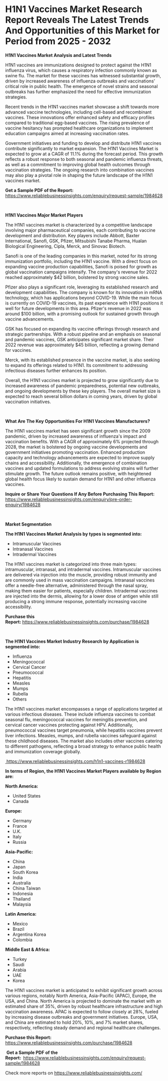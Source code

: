 <p><h1>H1N1 Vaccines Market Research Report Reveals The Latest Trends And Opportunities of this Market for Period from 2025 - 2032</h1></p><p><strong>H1N1 Vaccines Market Analysis and Latest Trends</strong></p>
<p><p>H1N1 vaccines are immunizations designed to protect against the H1N1 influenza virus, which causes a respiratory infection commonly known as swine flu. The market for these vaccines has witnessed substantial growth, driven by increased awareness of influenza outbreaks and vaccinations' critical role in public health. The emergence of novel strains and seasonal outbreaks has further emphasized the need for effective immunization strategies.</p><p>Recent trends in the H1N1 vaccines market showcase a shift towards more advanced vaccine technologies, including cell-based and recombinant vaccines. These innovations offer enhanced safety and efficacy profiles compared to traditional egg-based vaccines. The rising prevalence of vaccine hesitancy has prompted healthcare organizations to implement education campaigns aimed at increasing vaccination rates.</p><p>Government initiatives and funding to develop and distribute H1N1 vaccines contribute significantly to market expansion. The H1N1 Vaccines Market is expected to grow at a CAGR of 11.1% during the forecast period. This growth reflects a robust response to both seasonal and pandemic influenza threats, as well as a commitment to improving global health outcomes through vaccination strategies. The ongoing research into combination vaccines may also play a pivotal role in shaping the future landscape of the H1N1 vaccines market.</p></p>
<p><strong>Get a Sample PDF of the Report:&nbsp;</strong> <a href="https://www.reliablebusinessinsights.com/enquiry/request-sample/1984628?utm_campaign=3079&utm_medium=2&utm_source=Github&utm_content=ia&utm_term=08032025&utm_id=h1n1-vaccines">https://www.reliablebusinessinsights.com/enquiry/request-sample/1984628</a></p>
<p>&nbsp;</p>
<p><strong>H1N1 Vaccines Major Market Players</strong></p>
<p><p>The H1N1 vaccines market is characterized by a competitive landscape involving major pharmaceutical companies, each contributing to vaccine development and distribution. Key players include Abbott, Baxter International, Sanofi, GSK, Pfizer, Mitsubishi Tanabe Pharma, Hualan Biological Engineering, Cipla, Merck, and Sinovac Biotech.</p><p>Sanofi is one of the leading companies in this market, noted for its strong immunization portfolio, including the H1N1 vaccine. With a direct focus on expanding vaccine production capabilities, Sanofi is poised for growth as global vaccination campaigns intensify. The company's revenue for 2022 reached approximately $42 billion, bolstered by strong vaccine sales.</p><p>Pfizer also plays a significant role, leveraging its established research and development capabilities. The company is known for its innovation in mRNA technology, which has applications beyond COVID-19. While the main focus is currently on COVID-19 vaccines, its past experience with H1N1 positions it well for future developments in this area. Pfizer's revenue in 2022 was around $100 billion, with a promising outlook for sustained growth through vaccine advancements.</p><p>GSK has focused on expanding its vaccine offerings through research and strategic partnerships. With a robust pipeline and an emphasis on seasonal and pandemic vaccines, GSK anticipates significant market share. Their 2022 revenue was approximately $45 billion, reflecting a growing demand for vaccines.</p><p>Merck, with its established presence in the vaccine market, is also seeking to expand its offerings related to H1N1. Its commitment to addressing infectious diseases further enhances its position. </p><p>Overall, the H1N1 vaccines market is projected to grow significantly due to increased awareness of pandemic preparedness, potential new outbreaks, and ongoing developments by these key players. The overall market size is expected to reach several billion dollars in coming years, driven by global vaccination initiatives.</p></p>
<p>&nbsp;</p>
<p><strong>What Are The Key Opportunities For H1N1 Vaccines Manufacturers?</strong></p>
<p><p>The H1N1 vaccines market has seen significant growth since the 2009 pandemic, driven by increased awareness of influenza's impact and vaccination benefits. With a CAGR of approximately 6% projected through 2028, the market is bolstered by ongoing vaccine developments and government initiatives promoting vaccination. Enhanced production capacity and technology advancements are expected to improve supply chains and accessibility. Additionally, the emergence of combination vaccines and updated formulations to address evolving strains will further stimulate growth. The future outlook remains positive, with heightened global health focus likely to sustain demand for H1N1 and other influenza vaccines.</p></p>
<p><strong>Inquire or Share Your Questions If Any Before Purchasing This Report:</strong> <a href="https://www.reliablebusinessinsights.com/enquiry/pre-order-enquiry/1984628?utm_campaign=3079&utm_medium=2&utm_source=Github&utm_content=ia&utm_term=08032025&utm_id=h1n1-vaccines">https://www.reliablebusinessinsights.com/enquiry/pre-order-enquiry/1984628</a></p>
<p>&nbsp;</p>
<p><strong>Market Segmentation</strong></p>
<p><strong>The H1N1 Vaccines Market Analysis by types is segmented into:</strong></p>
<p><ul><li>Intramuscular Vaccines</li><li>Intranasal Vaccines</li><li>Intradermal Vaccines</li></ul></p>
<p><p>The H1N1 vaccines market is categorized into three main types: intramuscular, intranasal, and intradermal vaccines. Intramuscular vaccines are delivered via injection into the muscle, providing robust immunity and are commonly used in mass vaccination campaigns. Intranasal vaccines offer a needle-free alternative, administered through the nasal spray, making them easier for patients, especially children. Intradermal vaccines are injected into the dermis, allowing for a lower dose of antigen while still producing a strong immune response, potentially increasing vaccine accessibility.</p></p>
<p><strong>Purchase this Report:&nbsp;</strong><a href="https://www.reliablebusinessinsights.com/purchase/1984628?utm_campaign=3079&utm_medium=2&utm_source=Github&utm_content=ia&utm_term=08032025&utm_id=h1n1-vaccines">https://www.reliablebusinessinsights.com/purchase/1984628</a></p>
<p>&nbsp;</p>
<p><strong>The H1N1 Vaccines Market Industry Research by Application is segmented into:</strong></p>
<p><ul><li>Influenza</li><li>Meningococcal</li><li>Cervical Cancer</li><li>Pneumococcal</li><li>Hepatitis</li><li>Measles</li><li>Mumps</li><li>Rubella</li><li>Others</li></ul></p>
<p><p>The H1N1 vaccines market encompasses a range of applications targeted at various infectious diseases. These include influenza vaccines to combat seasonal flu, meningococcal vaccines for meningitis prevention, and cervical cancer vaccines protecting against HPV. Additionally, pneumococcal vaccines target pneumonia, while hepatitis vaccines prevent liver infections. Measles, mumps, and rubella vaccines safeguard against these childhood diseases. The market also includes other vaccines catering to different pathogens, reflecting a broad strategy to enhance public health and immunization coverage globally.</p></p>
<p><a href="https://www.reliablebusinessinsights.com/h1n1-vaccines-r1984628?utm_campaign=3079&utm_medium=2&utm_source=Github&utm_content=ia&utm_term=08032025&utm_id=h1n1-vaccines">&nbsp;https://www.reliablebusinessinsights.com/h1n1-vaccines-r1984628</a></p>
<p><strong>In terms of Region, the H1N1 Vaccines Market Players available by Region are:</strong></p>
<p>
    <p> <strong> North America: </strong>
        <ul>
            <li>United States</li>
            <li>Canada</li>
        </ul>
        </p> 
    <p> <strong> Europe: </strong>
        <ul>
            <li>Germany</li>
            <li>France</li>
            <li>U.K.</li>
            <li>Italy</li>
            <li>Russia</li>
        </ul>
        </p> 
    <p> <strong> Asia-Pacific: </strong>
        <ul>
            <li>China</li>
            <li>Japan</li>
            <li>South Korea</li>
            <li>India</li>
            <li>Australia</li>
            <li>China Taiwan</li>
            <li>Indonesia</li>
            <li>Thailand</li>
            <li>Malaysia</li>
        </ul>
        </p> 
    <p> <strong> Latin America: </strong>
        <ul>
            <li>Mexico</li>
            <li>Brazil</li>
            <li>Argentina Korea</li>
            <li>Colombia</li>
        </ul>
        </p> 
    <p> <strong> Middle East & Africa: </strong>
        <ul>
            <li>Turkey</li>
            <li>Saudi</li>
            <li>Arabia</li>
            <li>UAE</li>
            <li>Korea</li>
        </ul>
    </p>
    </p>
<p><p>The H1N1 vaccines market is anticipated to exhibit significant growth across various regions, notably North America, Asia-Pacific (APAC), Europe, the USA, and China. North America is projected to dominate the market with an estimated share of 35%, driven by robust healthcare infrastructure and high vaccination awareness. APAC is expected to follow closely at 28%, fueled by increasing disease outbreaks and government initiatives. Europe, USA, and China are estimated to hold 20%, 10%, and 7% market shares, respectively, reflecting steady demand and regional healthcare challenges.</p></p>
<p><strong>Purchase this Report: </strong><a href="https://www.reliablebusinessinsights.com/purchase/1984628?utm_campaign=3079&utm_medium=2&utm_source=Github&utm_content=ia&utm_term=08032025&utm_id=h1n1-vaccines">https://www.reliablebusinessinsights.com/purchase/1984628</a></p>
<p>&nbsp;<strong>Get a Sample PDF of the Report:&nbsp;&nbsp;</strong><a href="https://www.reliablebusinessinsights.com/enquiry/request-sample/1984628?utm_campaign=3079&utm_medium=2&utm_source=Github&utm_content=ia&utm_term=08032025&utm_id=h1n1-vaccines">https://www.reliablebusinessinsights.com/enquiry/request-sample/1984628</a></p>
<p><strong></strong></p>
<p>Check more reports on <a href="https://www.reliablebusinessinsights.com/?utm_campaign=3079&utm_medium=2&utm_source=Github&utm_content=ia&utm_term=08032025&utm_id=h1n1-vaccines">https://www.reliablebusinessinsights.com/</a></p>